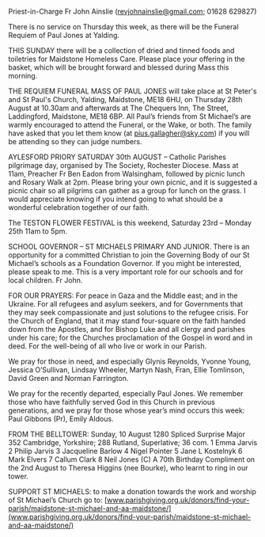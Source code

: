 
Priest-in-Charge Fr John Ainslie ([revjohnainslie@gmail.com](mailto:revjohnainslie@gmail.com); 01628 629827)


   There is no service on Thursday this week, as there will be the Funeral Requiem of Paul Jones at Yalding.



THIS SUNDAY there will be a collection of dried and tinned foods and toiletries for Maidstone Homeless Care.
Please place your offering in the basket, which will be brought forward and blessed during Mass this morning.


THE REQUIEM FUNERAL MASS OF PAUL JONES will take place at St Peter's and St Paul's Church, Yalding,
Maidstone, ME18 6HU, on Thursday 28th August at 10.30am and afterwards at The Chequers Inn, The Street,
Laddingford, Maidstone, ME18 6BP. All Paul’s friends from St Michael’s are warmly encouraged to attend the
Funeral, or the Wake, or both. The family have asked that you let them know (at [pius.gallagher@sky.com](mailto:pius.gallagher@sky.com)) if you will
be attending so they can judge numbers.

AYLESFORD PRIORY SATURDAY 30th AUGUST – Catholic Parishes pilgrimage day, organised by The Society,
Rochester Diocese. Mass at 11am, Preacher Fr Ben Eadon from Walsingham, followed by picnic lunch and Rosary
Walk at 2pm. Please bring your own picnic, and it is suggested a picnic chair so all pilgrims can gather as a group for
lunch on the grass. I would appreciate knowing if you intend going to what should be a wonderful celebration
together of our faith.

The TESTON FLOWER FESTIVAL is this weekend, Saturday 23rd – Monday 25th 11am to 5pm.

SCHOOL GOVERNOR – ST MICHAELS PRIMARY AND JUNIOR. There is an opportunity for a committed
Christian to join the Governing Body of our St Michael’s schools as a Foundation Governor. If you might be
interested, please speak to me. This is a very important role for our schools and for local children. Fr John.

FOR OUR PRAYERS: For peace in Gaza and the Middle east; and in the Ukraine. For all refugees and asylum
seekers, and for Governments that they may seek compassionate and just solutions to the refugee crisis. For the
Church of England, that it may stand four-square on the faith handed down from the Apostles, and for Bishop Luke
and all clergy and parishes under his care; for the Churches proclamation of the Gospel in word and in deed. For the
well-being of all who live or work in our Parish.

We pray for those in need, and especially Glynis Reynolds, Yvonne Young, Jessica O’Sullivan, Lindsay Wheeler,
Martyn Nash, Fran, Ellie Tomlinson, David Green and Norman Farrington.

We pray for the recently departed, especially Paul Jones. We remember those who have faithfully served God in
this Church in previous generations, and we pray for those whose year’s mind occurs this week: Paul Gibbons (Pr),
Emily Aldous.

FROM THE BELLTOWER: Sunday, 10 August 1280 Spliced Surprise Major 352 Cambridge, Yorkshire; 288
Rutland, Superlative; 36 com. 1 Emma Jarvis 2 Philip Jarvis 3 Jacqueline Barlow 4 Nigel Pointer 5 Jane L Kostelnyk
6 Mark Elvers 7 Callum Clark 8 Neil Jones (C)
A 70th Birthday Compliment on the 2nd August to Theresa Higgins (nee Bourke), who learnt to ring in our tower.

SUPPORT ST MICHAELS: to make a donation towards the work and worship of St Michael’s Church go to:
[www.parishgiving.org.uk/donors/find-your-parish/maidstone-st-michael-and-aa-maidstone/](www.parishgiving.org.uk/donors/find-your-parish/maidstone-st-michael-and-aa-maidstone/)

